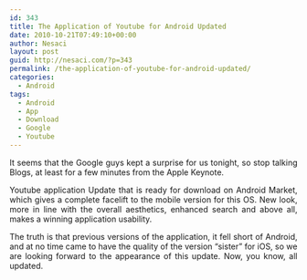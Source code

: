 ```yaml
---
id: 343
title: The Application of Youtube for Android Updated
date: 2010-10-21T07:49:10+00:00
author: Nesaci
layout: post
guid: http://nesaci.com/?p=343
permalink: /the-application-of-youtube-for-android-updated/
categories:
  - Android
tags:
  - Android
  - App
  - Download
  - Google
  - Youtube
---
```

<p style="text-align: justify;">
  It seems that the Google guys kept a surprise for us tonight, so stop talking Blogs, at least for a few minutes from the Apple Keynote.
</p>

<p style="text-align: justify;">
  Youtube application Update that is ready for download on Android Market, which gives a complete facelift to the mobile version for this OS. New look, more in line with the overall aesthetics, enhanced search and above all, makes a winning application usability.
</p>

<p style="text-align: justify;">
  The truth is that previous versions of the application, it fell short of Android, and at no time came to have the quality of the version &#8220;sister&#8221; for iOS, so we are looking forward to the appearance of this update. Now, you know, all updated.
</p>